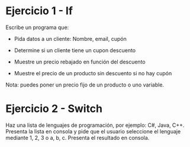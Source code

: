 # Ejercicio 1 - If

Escribe un programa que:

- Pida datos a un cliente: Nombre, email, cupón

- Determine si un cliente tiene un cupon descuento

- Muestre un precio rebajado en función del descuento

- Muestre el precio de un producto sin descuento si no hay cupón

Nota: puedes poner un precio fijo de un producto o uno variable.

# Ejercicio 2 - Switch

Haz una lista de lenguajes de programación, por ejemplo: C#, Java, C++. Presenta la lista en consola y pide que el usuario seleccione el lenguaje mediante 1, 2, 3 o a, b, c. Presenta el resultado en consola.
